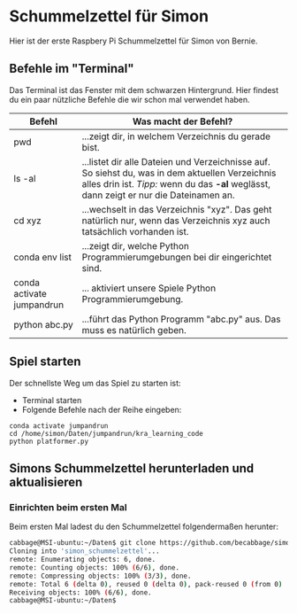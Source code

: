 # Schummelzettel für Simon

Hier ist der erste Raspbery Pi Schummelzettel für Simon von Bernie.

## Befehle im "Terminal" 
Das Terminal ist das Fenster mit dem schwarzen Hintergrund. Hier findest du ein paar nützliche Befehle die wir schon mal verwendet haben.

| Befehl | Was macht der Befehl? | 
| -- | -- | 
| pwd | ...zeigt dir, in welchem Verzeichnis du gerade bist. | 
| ls -al | ...listet dir alle Dateien und Verzeichnisse auf. So siehst du, was in dem aktuellen Verzeichnis alles drin ist. *Tipp:* wenn du das **-al** weglässt, dann zeigt er nur die Dateinamen an. |
| cd xyz | ...wechselt in das Verzeichnis "xyz". Das geht natürlich nur, wenn das Verzeichnis xyz auch tatsächlich vorhanden ist. |
| conda env list | ...zeigt dir, welche Python Programmierumgebungen bei dir eingerichtet sind. |
| conda activate jumpandrun | ... aktiviert unsere Spiele Python Programmierumgebung. |
| python abc.py | ...führt das Python Programm "abc.py" aus. Das muss es natürlich geben. |

## Spiel starten

Der schnellste Weg um das Spiel zu starten ist:

* Terminal starten
* Folgende Befehle nach der Reihe eingeben:

```
conda activate jumpandrun
cd /home/simon/Daten/jumpandrun/kra_learning_code
python platformer.py
```

## Simons Schummelzettel herunterladen und aktualisieren

### Einrichten beim ersten Mal 

Beim ersten Mal ladest du den Schummelzettel folgendermaßen herunter:

```bash
cabbage@MSI-ubuntu:~/Daten$ git clone https://github.com/becabbage/simon_schummelzettel
Cloning into 'simon_schummelzettel'...
remote: Enumerating objects: 6, done.
remote: Counting objects: 100% (6/6), done.
remote: Compressing objects: 100% (3/3), done.
remote: Total 6 (delta 0), reused 0 (delta 0), pack-reused 0 (from 0)
Receiving objects: 100% (6/6), done.
cabbage@MSI-ubuntu:~/Daten$
```
